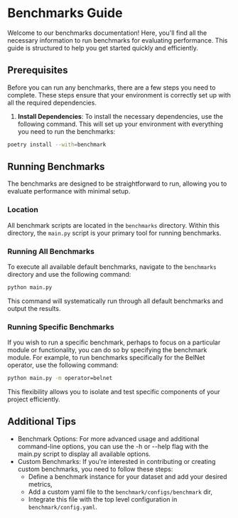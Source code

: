 # Benchmarks Guide

Welcome to our benchmarks documentation! Here, you'll find all the necessary information to run benchmarks for
evaluating performance. This guide is structured to help you get started quickly and efficiently.

## Prerequisites

Before you can run any benchmarks, there are a few steps you need to complete. These steps ensure that your environment
is correctly set up with all the required dependencies.

1. **Install Dependencies**: To install the necessary dependencies, use the following command. This will set up your
   environment with everything you need to run the benchmarks:

 ```bash
 poetry install --with=benchmark
 ```

## Running Benchmarks

The benchmarks are designed to be straightforward to run, allowing you to evaluate performance with minimal setup.

### Location

All benchmark scripts are located in the `benchmarks` directory. Within this directory, the `main.py` script is your
primary tool for running benchmarks.

### Running All Benchmarks

To execute all available default benchmarks, navigate to the `benchmarks` directory and use the following command:

```bash
python main.py
```

This command will systematically run through all default benchmarks and output the results.

### Running Specific Benchmarks

If you wish to run a specific benchmark, perhaps to focus on a particular module or functionality, you can do so by
specifying the benchmark module. For example, to run benchmarks specifically for the BelNet operator, use the following
command:

```bash
python main.py -m operator=belnet
```

This flexibility allows you to isolate and test specific components of your project efficiently.

## Additional Tips

- Benchmark Options: For more advanced usage and additional command-line options, you can use the -h or --help flag with
  the main.py script to display all available options.
- Custom Benchmarks: If you're interested in contributing or creating custom benchmarks, you need to follow these steps:
    - Define a benchmark instance for your dataset and add your desired metrics,
    - Add a custom yaml file to the `benchmark/configs/benchmark` dir,
    - Integrate this file with the top level configuration in `benchmark/config.yaml`.
